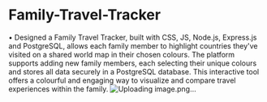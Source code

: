# Family-Travel-Tracker
•	Designed a Family Travel Tracker,  built with CSS,  JS,  Node.js,  Express.js and PostgreSQL,  allows each family member to highlight countries they've visited on a shared world map in their chosen colours. The platform supports adding new family members, each selecting their unique colours and stores all data securely in a PostgreSQL database. This interactive tool offers a colourful and engaging way to visualize and compare travel experiences within the family. ![Uploading image.png…]()
